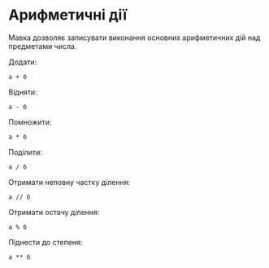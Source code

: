 # Арифметичні дії

Мавка дозволяє записувати виконання основних арифметичних дій над предметами числа.

Додати:

```мавка
а + б
```

Відняти:

```мавка
а - б
```

Помножити:

```мавка
а * б
```

Поділити:

```мавка
а / б
```

Отримати неповну частку ділення:

```мавка
а // б
```

Отримати остачу ділення:

```мавка
а % б
```

Піднести до степеня:

```мавка
а ** б
```
